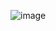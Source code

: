
![image](https://user-images.githubusercontent.com/78871106/111782283-d73abc00-88de-11eb-8338-b957be9e6af3.png)

